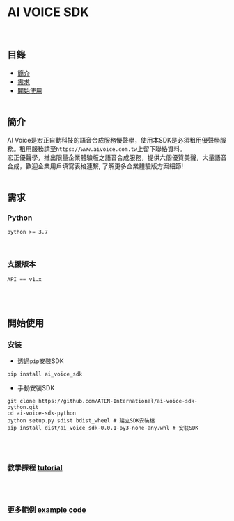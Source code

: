 # AI VOICE SDK

<br>

## 目錄
 - [簡介](#簡介)
 - [需求](#需求)
 - [開始使用](#開始使用)
<br><br>

## 簡介
AI Voice是宏正自動科技的語音合成服務優聲學，使用本SDK是必須租用優聲學服務。租用服務請至`https://www.aivoice.com.tw`上留下聯絡資料。<br>
宏正優聲學，推出限量企業體驗版之語音合成服務，提供六個優質美聲，大量語音合成，歡迎企業用戶填寫表格連繫, 了解更多企業體驗版方案細節!
<br><br>

## 需求
### Python
```
python >= 3.7
```
<br>

### 支援版本
```
API == v1.x
```

<br><br>

## 開始使用
### 安裝
 - 透過`pip`安裝SDK
```shell
pip install ai_voice_sdk
```

 - 手動安裝SDK
```shell
git clone https://github.com/ATEN-International/ai-voice-sdk-python.git
cd ai-voice-sdk-python
python setup.py sdist bdist_wheel # 建立SDK安裝檔
pip install dist/ai_voice_sdk-0.0.1-py3-none-any.whl # 安裝SDK
```
<br><br>

### 教學課程 [tutorial](./tutorial.ipynb)
<br><br>

### 更多範例 [example code](./examples)
<br><br>